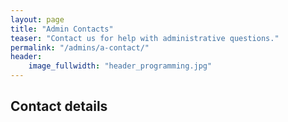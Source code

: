 ```yaml
---
layout: page
title: "Admin Contacts"
teaser: "Contact us for help with administrative questions."
permalink: "/admins/a-contact/"
header:
    image_fullwidth: "header_programming.jpg"
---
```


## Contact details
